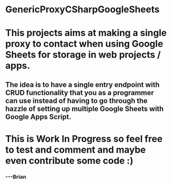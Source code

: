 # GenericProxyCSharpGoogleSheets

# This projects aims at making a single proxy to contact when using Google Sheets for storage in web projects / apps.
## The idea is to have a single entry endpoint with CRUD functionality that you as a programmer can use instead of having to go through the hazzle of setting up multiple Google Sheets with Google Apps Script.

# This is Work In Progress so feel free to test and comment and maybe even contribute some code :)

### ---Brian
